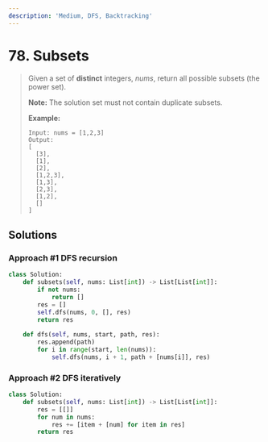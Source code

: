 ```yaml
---
description: 'Medium, DFS, Backtracking'
---
```


# 78. Subsets

> Given a set of **distinct** integers, _nums_, return all possible subsets \(the power set\).
>
> **Note:** The solution set must not contain duplicate subsets.
>
> **Example:**
>
> ```text
> Input: nums = [1,2,3]
> Output:
> [
>   [3],
>   [1],
>   [2],
>   [1,2,3],
>   [1,3],
>   [2,3],
>   [1,2],
>   []
> ]
> ```

## Solutions

### Approach \#1 DFS recursion

```python
class Solution:
    def subsets(self, nums: List[int]) -> List[List[int]]:
        if not nums:
            return []
        res = []
        self.dfs(nums, 0, [], res)
        return res
        
    def dfs(self, nums, start, path, res):
        res.append(path)
        for i in range(start, len(nums)):
            self.dfs(nums, i + 1, path + [nums[i]], res)
```

### Approach \#2 DFS iteratively

```python
class Solution:
    def subsets(self, nums: List[int]) -> List[List[int]]:
        res = [[]]
        for num in nums:
            res += [item + [num] for item in res]
        return res
```

